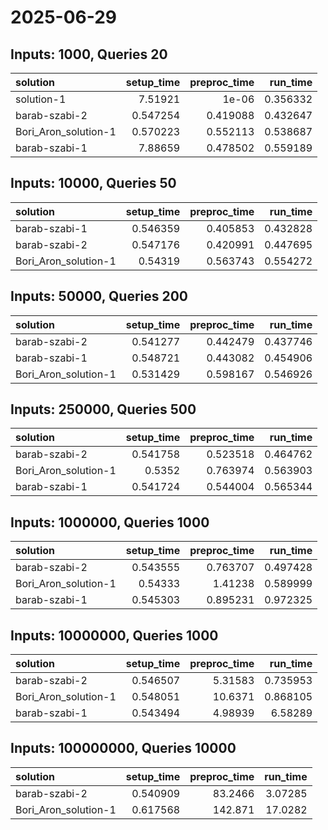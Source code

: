 # 2025-06-29

## Inputs: 1000, Queries 20

| solution             |   setup_time |   preproc_time |   run_time |
|:---------------------|-------------:|---------------:|-----------:|
| solution-1           |     7.51921  |       1e-06    |   0.356332 |
| barab-szabi-2        |     0.547254 |       0.419088 |   0.432647 |
| Bori_Aron_solution-1 |     0.570223 |       0.552113 |   0.538687 |
| barab-szabi-1        |     7.88659  |       0.478502 |   0.559189 |

## Inputs: 10000, Queries 50

| solution             |   setup_time |   preproc_time |   run_time |
|:---------------------|-------------:|---------------:|-----------:|
| barab-szabi-1        |     0.546359 |       0.405853 |   0.432828 |
| barab-szabi-2        |     0.547176 |       0.420991 |   0.447695 |
| Bori_Aron_solution-1 |     0.54319  |       0.563743 |   0.554272 |

## Inputs: 50000, Queries 200

| solution             |   setup_time |   preproc_time |   run_time |
|:---------------------|-------------:|---------------:|-----------:|
| barab-szabi-2        |     0.541277 |       0.442479 |   0.437746 |
| barab-szabi-1        |     0.548721 |       0.443082 |   0.454906 |
| Bori_Aron_solution-1 |     0.531429 |       0.598167 |   0.546926 |

## Inputs: 250000, Queries 500

| solution             |   setup_time |   preproc_time |   run_time |
|:---------------------|-------------:|---------------:|-----------:|
| barab-szabi-2        |     0.541758 |       0.523518 |   0.464762 |
| Bori_Aron_solution-1 |     0.5352   |       0.763974 |   0.563903 |
| barab-szabi-1        |     0.541724 |       0.544004 |   0.565344 |

## Inputs: 1000000, Queries 1000

| solution             |   setup_time |   preproc_time |   run_time |
|:---------------------|-------------:|---------------:|-----------:|
| barab-szabi-2        |     0.543555 |       0.763707 |   0.497428 |
| Bori_Aron_solution-1 |     0.54333  |       1.41238  |   0.589999 |
| barab-szabi-1        |     0.545303 |       0.895231 |   0.972325 |

## Inputs: 10000000, Queries 1000

| solution             |   setup_time |   preproc_time |   run_time |
|:---------------------|-------------:|---------------:|-----------:|
| barab-szabi-2        |     0.546507 |        5.31583 |   0.735953 |
| Bori_Aron_solution-1 |     0.548051 |       10.6371  |   0.868105 |
| barab-szabi-1        |     0.543494 |        4.98939 |   6.58289  |

## Inputs: 100000000, Queries 10000

| solution             |   setup_time |   preproc_time |   run_time |
|:---------------------|-------------:|---------------:|-----------:|
| barab-szabi-2        |     0.540909 |        83.2466 |    3.07285 |
| Bori_Aron_solution-1 |     0.617568 |       142.871  |   17.0282  |